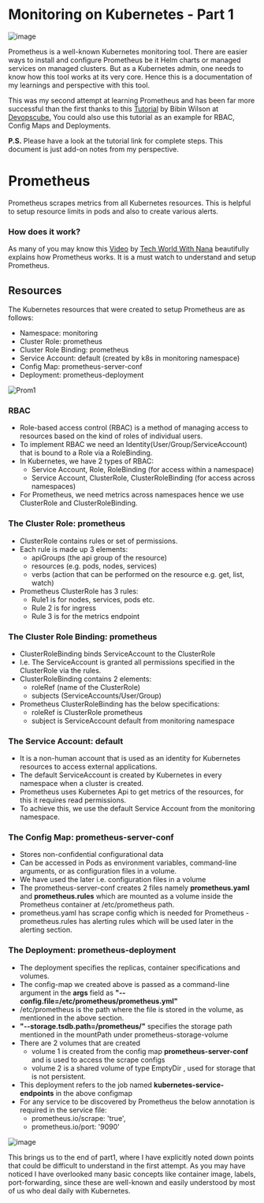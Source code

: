 # Monitoring on Kubernetes - Part 1

![image](https://github.com/heloise-viegas/kubernetes-monitoring/assets/37453877/6d89d7fc-cdba-4ec4-be87-6229ffe3c745)

Prometheus is a well-known Kubernetes monitoring tool. There are easier ways to install and configure Prometheus be it Helm charts or managed services on managed clusters.
But as a Kubernetes admin, one needs to know how this tool works at its very core.
Hence this is a documentation of my learnings and perspective with this tool.

This was my second attempt at learning Prometheus and has been far more successful than the first thanks to this [Tutorial](https://devopscube.com/setup-prometheus-monitoring-on-kubernetes/) by Bibin Wilson at [Devopscube.](https://devopscube.com/)
You could also use this tutorial as an example for RBAC, Config Maps and Deployments.

**P.S.** Please have a look at the tutorial link for complete steps. This document is just add-on notes from my perspective.

# Prometheus
Prometheus scrapes metrics from all Kubernetes resources. This is helpful to setup resource limits in pods and also to create various alerts.
### How does it work?

As many of you may know this [Video](https://youtu.be/h4Sl21AKiDg?si=aW4Sh00qy7r-8cdC) by [Tech World With Nana](https://www.techworld-with-nana.com/) beautifully explains how Prometheus works. It is a must watch to understand and setup Prometheus. 

## Resources 
The Kubernetes resources that were created to setup Prometheus are as follows:
- Namespace: monitoring
- Cluster Role: prometheus
- Cluster Role Binding: prometheus
- Service Account: default (created by k8s in monitoring namespace)
- Config Map: prometheus-server-conf
- Deployment: prometheus-deployment


![Prom1](https://github.com/heloise-viegas/kubernetes-monitoring/assets/37453877/43d9faef-182a-4858-83c9-63e1b2ac6e73)

 
### RBAC
- Role-based access control (RBAC) is a method of managing access to resources based on the kind of roles of individual users.
- To implement RBAC we need an Identity(User/Group/ServiceAccount) that is bound to a Role via a RoleBinding.
- In Kubernetes, we have 2 types of RBAC: 
    - Service Account, Role, RoleBinding (for access within a namespace)
    - Service Account, ClusterRole, ClusterRoleBinding (for access across namespaces)
- For Prometheus, we need metrics across namespaces hence we use ClusterRole and   ClusterRoleBinding.

### The Cluster Role: prometheus
 - ClusterRole contains rules or set of permissions.
 - Each rule is made up 3 elements:
	 - apiGroups (the api group of the resource)
	 - resources (e.g. pods, nodes, services)
	 - verbs (action that can be performed on the resource e.g. get, list, watch)
 - Prometheus ClusterRole has 3 rules:
	 - Rule1 is for nodes, services, pods etc.
	 - Rule 2 is for ingress
	 - Rule 3 is for the metrics endpoint

### The Cluster Role Binding: prometheus
- ClusterRoleBinding binds ServiceAccount to the ClusterRole
- I.e. The ServiceAccount is granted all permissions specified in the ClusterRole via the rules.
- ClusterRoleBinding contains 2 elements:
	 - roleRef (name of the ClusterRole)
	 - subjects (ServiceAccounts/User/Group)
- Prometheus ClusterRoleBinding has the below specifications:
	- roleRef is ClusterRole prometheus
	- subject is ServiceAccount default from monitoring namespace

### The Service Account: default
- It is a non-human account that is used as an identity for Kubernetes resources to access external applications.
- The default ServiceAccount is created by Kubernetes in every namespace when a cluster is created.
- Prometheus uses Kubernetes Api to get metrics of the resources, for this it requires read permissions.
- To achieve this, we use the default Service Account from the monitoring namespace.

### The Config Map: prometheus-server-conf
   - Stores non-confidential configurational data
   - Can be accessed in Pods as environment variables, command-line arguments, or as configuration files in a volume.
   - We have used the later i.e. configuration files in a volume
   -  The prometheus-server-conf creates 2 files namely **prometheus.yaml** and **prometheus.rules** which are mounted as a volume inside the Prometheus container at /etc/prometheus path.
   - prometheus.yaml has scrape config which is needed for Prometheus
	- prometheus.rules has alerting rules which will be used later in the alerting section.

### The Deployment: prometheus-deployment
- The deployment specifies the replicas, container specifications and volumes.
- The config-map we created above is passed as a command-line argument in the **args** field as **"--config.file=/etc/prometheus/prometheus.yml"**
- /etc/prometheus is the path where the file is stored in the volume, as mentioned in the above section.
- **"--storage.tsdb.path=/prometheus/"** specifies the storage path mentioned in the mountPath under prometheus-storage-volume
- There are 2 volumes that are created
	- volume 1 is created from the config map **prometheus-server-conf** and is used   to access the scrape configs
	- volume 2 is a shared volume of type EmptyDir , used for storage that is not persistent.
- This deployment refers to the job named **kubernetes-service-endpoints** in the above configmap
- For any service to be discovered by Prometheus the below annotation is required in the service file: 
	- prometheus.io/scrape: 'true', 
	- prometheus.io/port: '9090' 

![image](https://github.com/heloise-viegas/kubernetes-monitoring/assets/37453877/edc02ab5-f9a8-40ee-b52d-4f8f01cf5169)

This brings us to the end of part1, where I have explicitly noted down points that could be difficult to understand in the first attempt.
As you may have noticed I have overlooked many basic concepts like container image, labels, port-forwarding, since these are well-known and easily understood by most of us who deal daily with Kubernetes.
